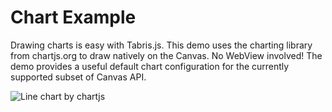 # Chart Example
Drawing charts is easy with Tabris.js. This demo uses the charting library from chartjs.org to draw natively on the Canvas. No WebView involved! The demo provides a useful default chart configuration for the currently supported subset of Canvas API.

![Line chart by chartjs](https://raw.githubusercontent.com/eclipsesource/tabris-js/master/examples/chart/images/chartjs-ios.jpg)